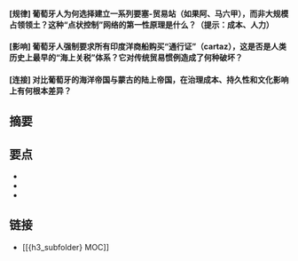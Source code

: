 #### [规律] 葡萄牙人为何选择建立一系列要塞-贸易站（如果阿、马六甲），而非大规模占领领土？这种“点状控制”网络的第一性原理是什么？（提示：成本、人力）


#### [影响] 葡萄牙人强制要求所有印度洋商船购买“通行证”（cartaz），这是否是人类历史上最早的“海上关税”体系？它对传统贸易惯例造成了何种破坏？


#### [连接] 对比葡萄牙的海洋帝国与蒙古的陆上帝国，在治理成本、持久性和文化影响上有何根本差异？


## 摘要


## 要点

- 
- 
- 

## 链接

- [[{h3_subfolder} MOC]]

